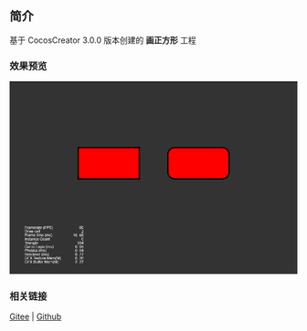 ## 简介

基于 CocosCreator 3.0.0 版本创建的 **画正方形** 工程

### 效果预览
![image](../../image/202203/2022030402.png)

### 相关链接
[Gitee](https://gitee.com/mirrors_cocos-creator/test-cases-3d/tree/v3.0/assets/cases/ui/14.graphics) | [Github](https://github.com/cocos-creator/test-cases-3d/tree/v3.0/assets/cases/ui/14.graphics)